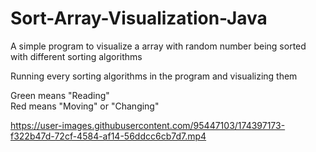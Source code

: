 # Sort-Array-Visualization-Java
A simple program to visualize a array with random number being sorted with different sorting algorithms

Running every sorting algorithms in the program and visualizing them

Green means "Reading" <br/>
Red means "Moving" or "Changing"

https://user-images.githubusercontent.com/95447103/174397173-f322b47d-72cf-4584-af14-56ddcc6cb7d7.mp4

